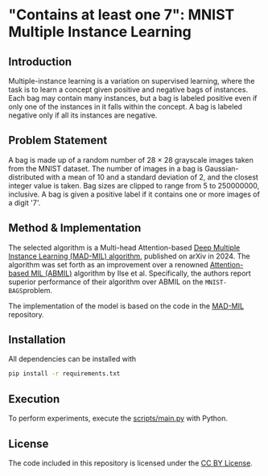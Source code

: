# "Contains at least one 7\": MNIST Multiple Instance Learning



## Introduction

Multiple-instance learning is a variation on supervised learning, where the task is to learn a concept given positive and negative bags of
instances. Each bag may contain many instances, but a bag is labeled positive even if only one of the instances in it falls within the
concept. A bag is labeled negative only if all its instances are negative.

## Problem Statement

A bag is made up of a random number of 28 × 28 grayscale images taken from the MNIST dataset. The number of images in a bag is Gaussian-distributed with a mean of 10 and a standard deviation of 2, and the closest integer value is taken. Bag sizes are clipped to range from 5 to 250000000, inclusive. A bag is given a positive label if it contains one or more images of a digit '7'.

## Method & Implementation

The selected algorithm is a Multi-head Attention-based [Deep Multiple Instance Learning (MAD-MIL) algorithm](https://arxiv.org/abs/2404.05362), published on arXiv in 2024. The algorithm was set forth as an improvement over a renowned [Attention-based MIL (ABMIL)](https://arxiv.org/abs/1802.04712) algorithm by Ilse et al. Specifically, the authors report superior performance of their algorithm over ABMIL on the `MNIST-BAGS`problem.

The implementation of the model is based on the code in the [MAD-MIL](https://github.com/tueimage/MAD-MIL)  repository.

## Installation

All dependencies can be installed with 

```bash
pip install -r requirements.txt
```

## Execution

To perform experiments, execute the [scripts/main.py](scripts/main.py) with Python. 

## License

The code included in this repository is licensed under the [CC BY License](LICENSE).
